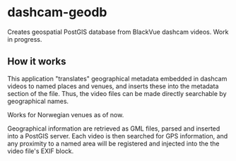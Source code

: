 # dashcam-geodb
Creates geospatial PostGIS database from BlackVue dashcam videos. Work in progress.

## How it works
This application "translates" geographical metadata embedded in dashcam videos
to named places and venues, and inserts these into the metadata section of the
file. Thus, the video files can be made directly searchable by geographical
names.

Works for Norwegian venues as of now.

Geographical information are retrieved as GML files, parsed and inserted into
a PostGIS server. Each video is then searched for GPS information, and any
proximity to a named area will be registered and injected into the the video
file's EXIF block.
